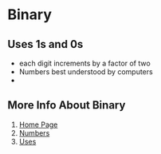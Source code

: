 # Binary
## Uses 1s and 0s
* each digit increments by a factor of two
* Numbers best understood by computers
* 


## **More Info About Binary**
1. [Home Page](https://github.com/ecxck/colesFinalWebsite/edit/main/README.md)
2. [Numbers](https://github.com/ecxck/colesFinalWebsite/edit/main/numbers.md)
3. [Uses](https://github.com/ecxck/colesFinalWebsite/edit/main/README.md)
